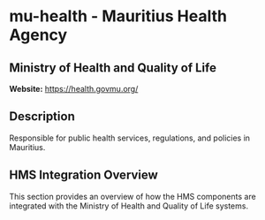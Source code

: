 # mu-health - Mauritius Health Agency

## Ministry of Health and Quality of Life

**Website:** https://health.govmu.org/

## Description

Responsible for public health services, regulations, and policies in Mauritius.

## HMS Integration Overview

This section provides an overview of how the HMS components are integrated with the Ministry of Health and Quality of Life systems.
